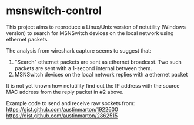 # msnswitch-control
This project aims to reproduce a Linux/Unix version of netutility (Windows version) to search for MSNSwitch devices on the local network using ethernet packets.

The analysis from wireshark capture seems to suggest that:
1. "Search" ethernet packets are sent as ethernet broadcast. Two such packets are sent with a 1-second internal between them.
2. MSNSwitch devices on the local network replies with a ethernet packet

It is not yet known how netutility find out the IP address with the source MAC address from the reply packet in #2 above.

Example code to send and receive raw sockets from:
https://gist.github.com/austinmarton/1922600
https://gist.github.com/austinmarton/2862515
